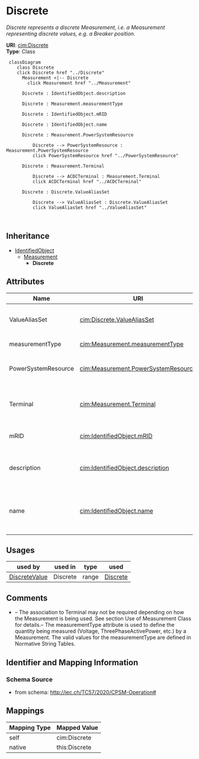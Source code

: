 # Discrete


_Discrete represents a discrete Measurement, i.e. a Measurement representing discrete values, e.g. a Breaker position._





**URI**: [cim:Discrete](http://iec.ch/TC57/CIM100#Discrete)<br />
**Type**: Class




```mermaid
 classDiagram
    class Discrete
    click Discrete href "../Discrete"
      Measurement <|-- Discrete
        click Measurement href "../Measurement"
      
      Discrete : IdentifiedObject.description
        
      Discrete : Measurement.measurementType
        
      Discrete : IdentifiedObject.mRID
        
      Discrete : IdentifiedObject.name
        
      Discrete : Measurement.PowerSystemResource
        
          Discrete --> PowerSystemResource : Measurement.PowerSystemResource
          click PowerSystemResource href "../PowerSystemResource"
        
      Discrete : Measurement.Terminal
        
          Discrete --> ACDCTerminal : Measurement.Terminal
          click ACDCTerminal href "../ACDCTerminal"
        
      Discrete : Discrete.ValueAliasSet
        
          Discrete --> ValueAliasSet : Discrete.ValueAliasSet
          click ValueAliasSet href "../ValueAliasSet"
        
      
```





## Inheritance
* [IdentifiedObject](IdentifiedObject.md)
    * [Measurement](Measurement.md)
        * **Discrete**



## Attributes


| Name | URI | Cardinality and Range | Description | Inheritance |
| ---  | --- | --- | --- | --- |
| ValueAliasSet | [cim:Discrete.ValueAliasSet](http://iec.ch/TC57/CIM100#Discrete.ValueAliasSet) | 0..1 <br />  [ValueAliasSet](ValueAliasSet.md)  | The ValueAliasSet used for translation of a MeasurementValue | direct |
| measurementType | [cim:Measurement.measurementType](http://iec.ch/TC57/CIM100#Measurement.measurementType) | 1 <br />  string  | Specifies the type of measurement | [Measurement](Measurement.md) |
| PowerSystemResource | [cim:Measurement.PowerSystemResource](http://iec.ch/TC57/CIM100#Measurement.PowerSystemResource) | 1 <br />  [PowerSystemResource](PowerSystemResource.md)  | The power system resource that contains the measurement | [Measurement](Measurement.md) |
| Terminal | [cim:Measurement.Terminal](http://iec.ch/TC57/CIM100#Measurement.Terminal) | 0..1 <br />  [ACDCTerminal](ACDCTerminal.md)  | One or more measurements may be associated with a terminal in the network | [Measurement](Measurement.md) |
| mRID | [cim:IdentifiedObject.mRID](http://iec.ch/TC57/CIM100#IdentifiedObject.mRID) | 1 <br />  string  | Master resource identifier issued by a model authority | [IdentifiedObject](IdentifiedObject.md) |
| description | [cim:IdentifiedObject.description](http://iec.ch/TC57/CIM100#IdentifiedObject.description) | 0..1 <br />  string  | The description is a free human readable text describing or naming the object | [IdentifiedObject](IdentifiedObject.md) |
| name | [cim:IdentifiedObject.name](http://iec.ch/TC57/CIM100#IdentifiedObject.name) | 1 <br />  string  | The name is any free human readable and possibly non unique text naming the o... | [IdentifiedObject](IdentifiedObject.md) |





## Usages

| used by | used in | type | used |
| ---  | --- | --- | --- |
| [DiscreteValue](DiscreteValue.md) | Discrete | range | [Discrete](Discrete.md) |






## Comments

* –  The association to Terminal may not be required depending on how the Measurement is being used. See section Use of Measurement Class for details.–  The measurementType attribute is used to define the quantity being measured (Voltage, ThreePhaseActivePower, etc.) by a Measurement. The valid values for the measurementType are defined in Normative String Tables.

## Identifier and Mapping Information







### Schema Source


* from schema: http://iec.ch/TC57/2020/CPSM-Operation#





## Mappings

| Mapping Type | Mapped Value |
| ---  | ---  |
| self | cim:Discrete |
| native | this:Discrete |




